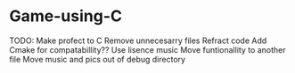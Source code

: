# Game-using-C

TODO:
Make profect to C
Remove unnecesarry files
Refract code
Add Cmake for compatabillity??
Use lisence music
Move funtionallity to another file
Move music and pics out of debug directory
